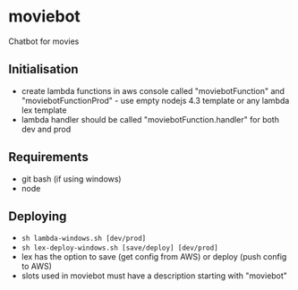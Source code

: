 # moviebot
Chatbot for movies

## Initialisation

- create lambda functions in aws console called "moviebotFunction" and "moviebotFunctionProd" - use empty nodejs 4.3 template or any lambda lex template
- lambda handler should be called "moviebotFunction.handler" for both dev and prod

## Requirements
- git bash (if using windows)
- node

## Deploying
- `sh lambda-windows.sh [dev/prod]`
- `sh lex-deploy-windows.sh [save/deploy] [dev/prod]`
- lex has the option to save (get config from AWS) or deploy (push config to AWS)
- slots used in moviebot must have a description starting with "moviebot"